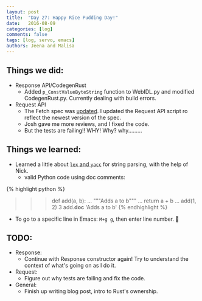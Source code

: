 ```yaml
---
layout: post
title:  "Day 27: Happy Rice Pudding Day!"
date:   2016-08-09
categories: [log]
comments: false
tags: [log, servo, emacs]
authors: Jeena and Malisa
---
```


## Things we did:
- Response API/CodegenRust
    - Added `p_ConstValueByteString` function to WebIDL.py and modified CodegenRust.py. Currently dealing with build errors.
- Request API
    - The Fetch spec was [updated](https://github.com/whatwg/fetch/pull/359). I updated the Request API script ro reflect the newest version of the spec.
    - Josh gave me more reviews, and I fixed the code.
    - But the tests are failing!! WHY! Why? why.........

## Things we learned:
- Learned a little about [`lex` and `yacc`](http://www.dabeaz.com/ply/ply.html) for string parsing, with the help of Nick.
  - valid Python code using doc comments:

{% highlight python %}
>>> def add(a, b):
...     """Adds a to b"""
...     return a + b
...
>>> add(1, 2)
3
>>> add.__doc__
'Adds a to b'
{% endhighlight %}

- To go to a specific line in Emacs: `M+g g`, then enter line number. :tropical_drink:

## TODO:
- Response:
  - Continue with Response constructor again! Try to understand the context of what's going on as I do it.
- Request:
    - Figure out why tests are failing and fix the code.
- General:
    - Finish up writing blog post, intro to Rust's ownership.
